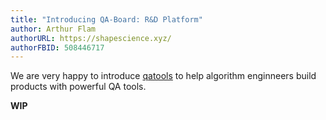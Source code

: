 ```yaml
---
title: "Introducing QA-Board: R&D Platform"
author: Arthur Flam
authorURL: https://shapescience.xyz/
authorFBID: 508446717
---
```


We are very happy to introduce [qatools](#) to help algorithm enginneers build products with powerful QA tools.

**WIP**
